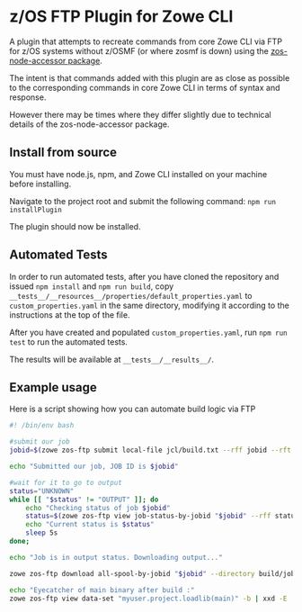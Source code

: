 # z/OS FTP Plugin for Zowe CLI  

A plugin that attempts to  recreate commands from core Zowe CLI via FTP for z/OS systems without z/OSMF (or where zosmf is down) using the [zos-node-accessor package](https://github.com/IBM/zos-node-accessor).

The intent is that commands added with this plugin are as close as possible to the corresponding commands in core Zowe CLI in terms of syntax and response.

However there may be times where they differ slightly due to technical details of the zos-node-accessor package. 

## Install from source

You must have node.js, npm, and Zowe CLI installed on your machine before installing.

Navigate to the project root and submit the following command:
`npm run installPlugin`
    
The plugin should now be installed. 

## Automated Tests

In order to run automated tests, after you have cloned the repository and issued `npm install` and `npm run build`, 
copy `__tests__/__resources__/properties/default_properties.yaml` to `custom_properties.yaml` in the same directory, modifying it according to the instructions at the top of the file. 

After you have created and populated `custom_properties.yaml`, run `npm run test` to run the automated tests. 

The results will be available at `__tests__/__results__/`.

 
## Example usage

Here is a script showing how you can automate build logic via FTP 

```bash
#! /bin/env bash

#submit our job
jobid=$(zowe zos-ftp submit local-file jcl/build.txt --rff jobid --rft string)

echo "Submitted our job, JOB ID is $jobid"

#wait for it to go to output
status="UNKNOWN"
while [[ "$status" != "OUTPUT" ]]; do
    echo "Checking status of job $jobid"
    status=$(zowe zos-ftp view job-status-by-jobid "$jobid" --rff status --rft string)
    echo "Current status is $status"
    sleep 5s
done;

echo "Job is in output status. Downloading output..."

zowe zos-ftp download all-spool-by-jobid "$jobid" --directory build/job_output --ojd

echo "Eyecatcher of main binary after build :" 
zowe zos-ftp view data-set "myuser.project.loadlib(main)" -b | xxd -E | head  

```
